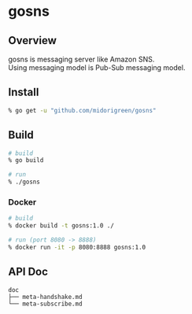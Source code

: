 # gosns

## Overview
gosns is messaging server like Amazon SNS.  
Using messaging model is Pub-Sub messaging model.

## Install
```sh
% go get -u "github.com/midorigreen/gosns"
```

## Build
```sh
# build
% go build

# run
% ./gosns
```

### Docker
```sh
# build
% docker build -t gosns:1.0 ./

# run (port 8080 -> 8888)
% docker run -it -p 8080:8888 gosns:1.0
```

## API Doc
```
doc
├── meta-handshake.md
└── meta-subscribe.md
```

